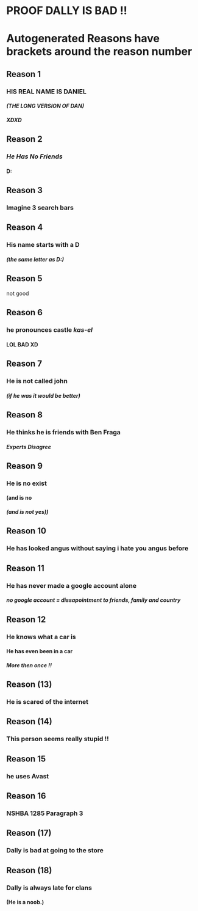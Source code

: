 # PROOF DALLY IS BAD !!
# Autogenerated Reasons have brackets around the reason number
## Reason 1
### HIS REAL NAME IS **DANIEL**
#### *(THE LONG VERSION OF DAN)*
##### XDXD
## Reason 2 
### *He Has No Friends*
#### D:
## Reason 3
### Imagine 3 search bars
## Reason 4
### His name starts with a D
#### *(the same letter as D:)*
## Reason 5
not good
## Reason 6
### he pronounces castle *kas-el*
#### LOL BAD XD
## Reason 7
### He is not called john
#### *(if he was it would be better)*
## Reason 8
### He thinks he is friends with Ben Fraga 
#### *Experts Disagree*
## Reason 9
### He is no exist
#### (and is no
##### (and is not yes))
## Reason 10
### He has looked angus without saying i hate you angus before
## Reason 11
### He has never made a google account alone
#### *no google account = dissapointment to friends, family and country*
## Reason 12
### He knows what a car is
#### He has even been in a car
##### **More then once !!**
## Reason (13)
### He is scared of the internet
## Reason (14)
### This person seems really stupid !!
## Reason 15
### he uses Avast
## Reason 16
### NSHBA 1285 Paragraph 3
## Reason (17)
### Dally is bad at going to the store
## Reason (18)
### Dally is always late for clans
#### (He is a noob.)
